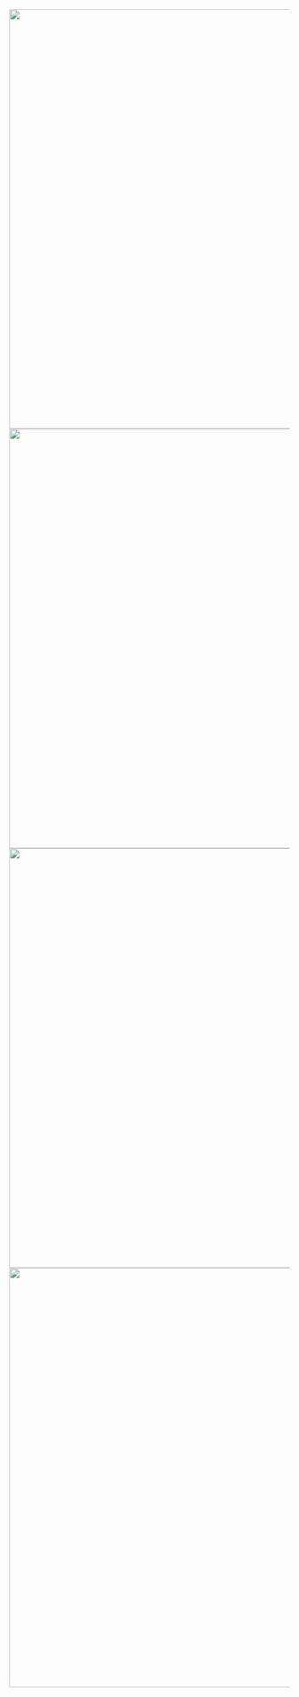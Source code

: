 <img src="G:\1.madprojects\MYbook\screenshots\login.PNG" width="752">

<img src="G:\1.madprojects\MYbook\screenshots\singup.PNG" width="752">

<img src="G:\1.madprojects\MYbook\screenshots\search.PNG" width="752">

<img src="G:\1.madprojects\MYbook\screenshots\sort.PNG" width="752">